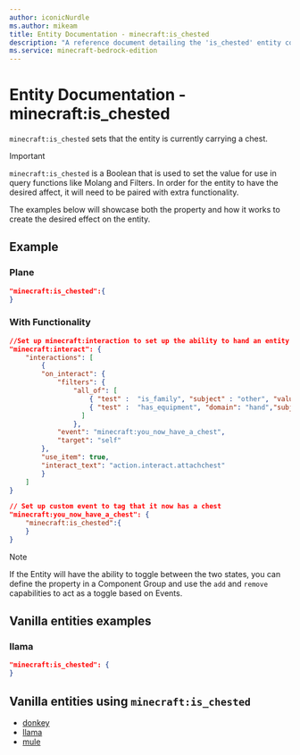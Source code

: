 ```yaml
---
author: iconicNurdle
ms.author: mikeam
title: Entity Documentation - minecraft:is_chested
description: "A reference document detailing the 'is_chested' entity component"
ms.service: minecraft-bedrock-edition
---
```


# Entity Documentation -  minecraft:is_chested

`minecraft:is_chested` sets that the entity is currently carrying a chest.

> [!IMPORTANT]
> `minecraft:is_chested` is a Boolean that is used to set the value for use in query functions like Molang and Filters. In order for the entity to have the desired affect, it will need to be paired with extra functionality.
>
> The examples below will showcase both the property and how it works to create the desired effect on the entity.

## Example

### Plane

```json
"minecraft:is_chested":{
}
```

### With Functionality

```json
//Set up minecraft:interaction to set up the ability to hand an entity a chest
"minecraft:interact": {
    "interactions": [
        {
        "on_interact": {
            "filters": {
                "all_of": [
                    { "test" :  "is_family", "subject" : "other", "value" :  "player"},
                    { "test" :  "has_equipment", "domain": "hand","subject" : "other", "value" :  "chest"}
                  ]
                },
            "event": "minecraft:you_now_have_a_chest",
            "target": "self"
        },
        "use_item": true,
        "interact_text": "action.interact.attachchest"
        }
    ]
}

// Set up custom event to tag that it now has a chest
"minecraft:you_now_have_a_chest": {
    "minecraft:is_chested":{
    }
}
```

> [!NOTE]
> If the Entity will have the ability to toggle between the two states, you can define the property in a Component Group and use the `add` and `remove` capabilities to act as a toggle based on Events.

## Vanilla entities examples

### llama

```json
"minecraft:is_chested": {
}
```

## Vanilla entities using `minecraft:is_chested`

- [donkey](../../../../Source/VanillaBehaviorPack_Snippets/entities/donkey.md)
- [llama](../../../../Source/VanillaBehaviorPack_Snippets/entities/llama.md)
- [mule](../../../../Source/VanillaBehaviorPack_Snippets/entities/mule.md)
